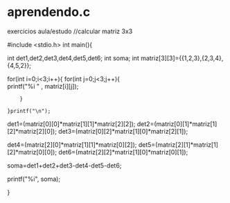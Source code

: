 # aprendendo.c
exercícios aula/estudo
//calcular matriz 3x3

#include <stdio.h>
int main(){

int det1,det2,det3,det4,det5,det6;
int soma;
int matriz[3][3]={{1,2,3},{2,3,4},{4,5,2}};

for(int i=0;i<3;i++){
	for(int j=0;j<3;j++){	
		printf("%i " , matriz[i][j]);

		}
	
	}printf("\n");

det1=(matriz[0][0]*matriz[1][1]*matriz[2][2]);
det2=(matriz[0][1]*matriz[1][2]*matriz[2][0]);
det3=(matriz[0][2]*matriz[1][0]*matriz[2][1]);

det4=(matriz[2][0]*matriz[1][1]*matriz[0][2]);
det5=(matriz[2][1]*matriz[1][2]*matriz[0][0]);
det6=(matriz[2][2]*matriz[1][0]*matriz[0][1]);

soma=det1+det2+det3-det4-det5-det6;

printf("%i", soma);

}
